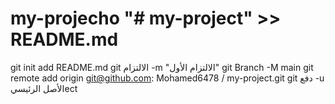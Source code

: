 # my-projecho "# my-project" >> README.md 
git init 
add README.md 
git الالتزام -m "الالتزام الأول" 
git Branch -M main 
git remote add origin git@github.com: Mohamed6478 / my-project.git
 git دفع -u الأصل الرئيسيect
